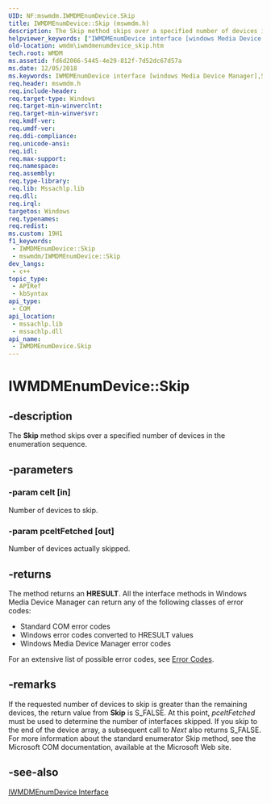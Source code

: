 ```yaml
---
UID: NF:mswmdm.IWMDMEnumDevice.Skip
title: IWMDMEnumDevice::Skip (mswmdm.h)
description: The Skip method skips over a specified number of devices in the enumeration sequence.
helpviewer_keywords: ["IWMDMEnumDevice interface [windows Media Device Manager]","Skip method","IWMDMEnumDevice.Skip","IWMDMEnumDevice::Skip","IWMDMEnumDeviceSkip","Skip","Skip method [windows Media Device Manager]","Skip method [windows Media Device Manager]","IWMDMEnumDevice interface","mswmdm/IWMDMEnumDevice::Skip","wmdm.iwmdmenumdevice_skip"]
old-location: wmdm\iwmdmenumdevice_skip.htm
tech.root: WMDM
ms.assetid: fd6d2066-5445-4e29-812f-7d52dc67d57a
ms.date: 12/05/2018
ms.keywords: IWMDMEnumDevice interface [windows Media Device Manager],Skip method, IWMDMEnumDevice.Skip, IWMDMEnumDevice::Skip, IWMDMEnumDeviceSkip, Skip, Skip method [windows Media Device Manager], Skip method [windows Media Device Manager],IWMDMEnumDevice interface, mswmdm/IWMDMEnumDevice::Skip, wmdm.iwmdmenumdevice_skip
req.header: mswmdm.h
req.include-header: 
req.target-type: Windows
req.target-min-winverclnt: 
req.target-min-winversvr: 
req.kmdf-ver: 
req.umdf-ver: 
req.ddi-compliance: 
req.unicode-ansi: 
req.idl: 
req.max-support: 
req.namespace: 
req.assembly: 
req.type-library: 
req.lib: Mssachlp.lib
req.dll: 
req.irql: 
targetos: Windows
req.typenames: 
req.redist: 
ms.custom: 19H1
f1_keywords:
 - IWMDMEnumDevice::Skip
 - mswmdm/IWMDMEnumDevice::Skip
dev_langs:
 - c++
topic_type:
 - APIRef
 - kbSyntax
api_type:
 - COM
api_location:
 - mssachlp.lib
 - mssachlp.dll
api_name:
 - IWMDMEnumDevice.Skip
---
```


# IWMDMEnumDevice::Skip


## -description

The <b>Skip</b> method skips over a specified number of devices in the enumeration sequence.

## -parameters

### -param celt [in]

Number of devices to skip.

### -param pceltFetched [out]

Number of devices actually skipped.

## -returns

The method returns an <b>HRESULT</b>. All the interface methods in Windows Media Device Manager can return any of the following classes of error codes:

<ul>
<li>Standard COM error codes </li>
<li>Windows error codes converted to HRESULT values </li>
<li>Windows Media Device Manager error codes </li>
</ul>
For an extensive list of possible error codes, see <a href="https://docs.microsoft.com/windows/desktop/WMDM/error-codes">Error Codes</a>.

## -remarks

If the requested number of devices to skip is greater than the remaining devices, the return value from <b>Skip</b> is S_FALSE. At this point, <i>pceltFetched</i> must be used to determine the number of interfaces skipped. If you skip to the end of the device array, a subsequent call to <i>Next</i> also returns S_FALSE. For more information about the standard enumerator Skip method, see the Microsoft COM documentation, available at the Microsoft Web site.

## -see-also

<a href="https://docs.microsoft.com/windows/desktop/api/mswmdm/nn-mswmdm-iwmdmenumdevice">IWMDMEnumDevice Interface</a>

